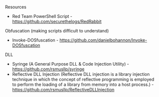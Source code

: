 Resources

- Red Team PowerShell Script - https://github.com/securethelogs/RedRabbit

Obfuscation (making scripts difficult to understand)
- Invoke-DOSfuscation - https://github.com/danielbohannon/Invoke-DOSfuscation

DLL
- Syringe (A General Purpose DLL & Code Injection Utility) - https://github.com/rsmusllp/syringe
- Reflective DLL Injection (Reflective DLL injection is a library injection technique in which the concept of reflective programming is employed to perform the loading of a library from memory into a host process.) - https://github.com/rsmusllp/ReflectiveDLLInjection


